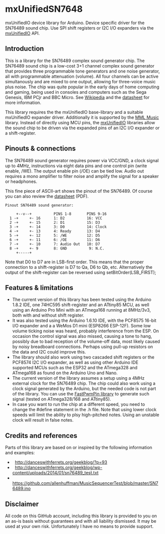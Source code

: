 # mxUnifiedSN7648
mxUnifiedIO device library for Arduino. Device specific driver for the SN76489 sound chip. Use SPI shift registers or I2C I/O expanders via the [mxUnifiedIO](https://github.com/maxint-rd/mxUnifiedIO) API.

## Introduction
This is a library for the SN76489 complex sound generator chip. The SN76489 sound chip is a low-cost 3+1 channel complex sound generator that provides three programmable tone generators and one noise generator, all with programmable attenuation (volume). All four channels can be active simultanously and are mixed to one output, allowing for three-voice music plus noise. The chip was quite popular in the early days of home computing and gaming, being used in consoles and computers such as the Sega Genesis, IBM PCjr and BBC Micro.
See [Wikipedia](https://en.wikipedia.org/wiki/Texas_Instruments_SN76489) and the [datasheet](documentation/datasheet%20SN76489AN.pdf) for more information.

This library requires the the mxUnifiedIO base-library and a suitable mxUnifiedIO expander driver. Additionally it is supported by the [MML Music](https://github.com/maxint-rd/MmlMusic) library. Instead of directly using MCU pins, the [mxUnifiedIO](https://github.com/maxint-rd/mxUnifiedIO) libraries allow the sound chip to be driven via the expanded pins of an I2C I/O expander or a shift-register.

## Pinouts & connections
The SN76489 sound generator requires power via VCC/GND, a clock signal up to 4MHz, instructions via eight data pins and one control pin (write enable, /WE). The output enable pin (/OE) can be tied low. Audio out requires a mono amplifier to filter noise and amplify the signal for a speaker or headphones.

This fine piece of ASCII-art shows the pinout of the SN76489. Of course you can also review the [datasheet](documentation/datasheet%20SN76489AN.pdf) (PDF).
```
Pinout SN76489 sound generator:

     +--v--+          PINS 1-8       PINS 9-16
  1 -+     +- 16      1: D2          16: VCC
  2 -+     +- 15      2: D1          15: D3
  3 -+     +- 14      3: D0          14: Clock
  4 -+     +- 13      4: Ready       13: D4
  5 -+     +- 12      5: /WE         12: D5
  6 -+     +- 11      6: /OE         11: D6
  7 -+     +- 10      7: Audio Out   10: D7
  8 -+     +- 9       8: GND          9: N.C.
     +-----+
```
Note that D0 to D7 are in LSB-first order. This means that the proper connection to a shift-register is D7 to Qa, D6 to Qb, etc. Alternatively the output of the shift-register can be reversed using setBitOrder(LSB_FIRST);

## Features & limitations
- The current version of this library has been tested using the Arduino 1.8.2 IDE, one 74HC595 shift-register and an ATtiny85 MCU, as well using an Arduino Pro Mini with an ATmega168 running at 8MHz/3v3, both with and without shift register.
- It was also tested using the Arduino 1.6.10 IDE, with the PCF8575 16-bit I/O expander and a a WeMos D1 mini (ESP8266 ESP-12F). Some low volume ticking noise was heard, probably interference from the ESP. On occasion the control signal was also missed, causing a tone to hang, possibly due to bad reception of the volume-off data, most likely caused by noisy breadboard connections. Perhaps using pull-up resistors on the data and I2C could improve this.
- The library should also work using two cascaded shift registers or the PCF8574 I2C I/O expander, as well as using other Arduino IDE supported MCUs such as the ESP32 and the ATmega328 and ATmega168 as found on the Arduino Uno and Nano.
- The current version of the library assumes a setup using a 4MHz external clock for the SN76489 chip. The chip could also work using a clock signal generated by the Arduino, but the needed code is not part of the library. You can use the [FastPwmPin library](https://github.com/maxint-rd/FastPwmPin) to generate such signal (tested on ATmega328/168 and ATtiny85).
- In case you want to run the chip at a different speed, you need to change the #define statement in the .h file. Note that using lower clock speeds will limit the ability to plsy high-pitched notes. Using an unstable clock will result in false notes.

## Credits and references
Parts of this library are based on or inspired by the following information and examples:
-   http://danceswithferrets.org/geekblog/?p=93
-   http://danceswithferrets.org/geekblog/wp-content/uploads/2014/01/sn76489_test.txt
-   https://github.com/allenhuffman/MusicSequencerTest/blob/master/SN76489.ino

## Disclaimer
All code on this GitHub account, including this library is provided to you on an as-is basis without guarantees and with all liability dismissed. It may be used at your own risk. Unfortunately I have no means to provide support.
